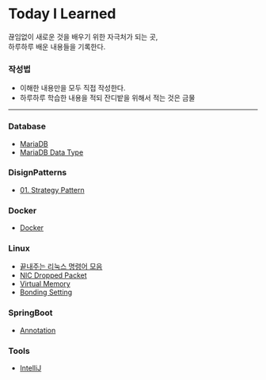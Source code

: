 # Today I Learned
끊임없이 새로운 것을 배우기 위한 자극처가 되는 곳,  
하루하루 배운 내용들을 기록한다.

### 작성법
- 이해한 내용만을 모두 직접 작성한다.
- 하루하루 학습한 내용을 적되 잔디밭을 위해서 적는 것은 금물

---

### Database
- [MariaDB](https://github.com/PAPION93/TIL/blob/master/Database/MariaDB.md)
- [MariaDB Data Type](https://github.com/PAPION93/TIL/blob/master/Database/MariaDB-Data-Type.md)

### DisignPatterns
- [01. Strategy Pattern](https://github.com/PAPION93/TIL/blob/master/DisignPatterns/01_strategy_pattern.md)

### Docker
- [Docker](https://github.com/PAPION93/TIL/blob/master/Docker/DockerCommand.md)

### Linux
- [끝내주는 리눅스 명령어 모음](https://github.com/PAPION93/TIL/blob/master/Linux/AwesomeMixCommand.md)
- [NIC Dropped Packet](https://github.com/PAPION93/TIL/blob/master/Linux/PacketDropped.md)
- [Virtual Memory](https://github.com/PAPION93/TIL/blob/master/Linux/VirtualMemory.md)
- [Bonding Setting](https://github.com/PAPION93/TIL/blob/master/Linux/BondingSettings.md)

### SpringBoot
- [Annotation](https://github.com/PAPION93/TIL/blob/master/SpringBoot/Annotation.md)

### Tools
- [IntelliJ](https://github.com/PAPION93/TIL/blob/master/Tools/IntelliJ.md)
